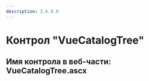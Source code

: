 ```yaml
---
description: 2.6.0.0
---
```


# Контрол "VueCatalogTree"

## Имя контрола в веб-части: VueCatalogTree.ascx

